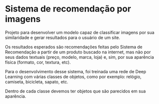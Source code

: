 # Sistema de recomendação por imagens 

Projeto para desenvolver um modelo capaz de classificar imagens por sua similaridade e gerar resultados para o usuário de um site. 

Os resultados esperados são recomendações feitas pelo Sistema de Recomendação a partir de um produto buscado na internet, mas não por seus dados textuais (preço, modelo, marca, loja) e, sim, por sua aparência física (formato, cor, textura, etc).  

Para o desenvolvimento desse sistema, foi treinada uma rede de Deep Learning com várias classes de objetos, como por exemplo: relógio, camiseta, bicicleta, sapato, etc.

Dentro de cada classe devemos ter objetos que são parecidos em sua aparência.
